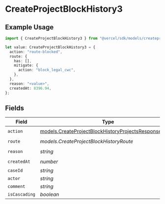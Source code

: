 # CreateProjectBlockHistory3

## Example Usage

```typescript
import { CreateProjectBlockHistory3 } from "@vercel/sdk/models/createprojectop.js";

let value: CreateProjectBlockHistory3 = {
  action: "route-blocked",
  route: {
    has: [],
    mitigate: {
      action: "block_legal_cwc",
    },
  },
  reason: "<value>",
  createdAt: 8396.94,
};
```

## Fields

| Field                                                                                                                  | Type                                                                                                                   | Required                                                                                                               | Description                                                                                                            |
| ---------------------------------------------------------------------------------------------------------------------- | ---------------------------------------------------------------------------------------------------------------------- | ---------------------------------------------------------------------------------------------------------------------- | ---------------------------------------------------------------------------------------------------------------------- |
| `action`                                                                                                               | [models.CreateProjectBlockHistoryProjectsResponseAction](../models/createprojectblockhistoryprojectsresponseaction.md) | :heavy_check_mark:                                                                                                     | N/A                                                                                                                    |
| `route`                                                                                                                | *models.CreateProjectBlockHistoryRoute*                                                                                | :heavy_check_mark:                                                                                                     | N/A                                                                                                                    |
| `reason`                                                                                                               | *string*                                                                                                               | :heavy_check_mark:                                                                                                     | N/A                                                                                                                    |
| `createdAt`                                                                                                            | *number*                                                                                                               | :heavy_check_mark:                                                                                                     | N/A                                                                                                                    |
| `caseId`                                                                                                               | *string*                                                                                                               | :heavy_minus_sign:                                                                                                     | N/A                                                                                                                    |
| `actor`                                                                                                                | *string*                                                                                                               | :heavy_minus_sign:                                                                                                     | N/A                                                                                                                    |
| `comment`                                                                                                              | *string*                                                                                                               | :heavy_minus_sign:                                                                                                     | N/A                                                                                                                    |
| `isCascading`                                                                                                          | *boolean*                                                                                                              | :heavy_minus_sign:                                                                                                     | N/A                                                                                                                    |